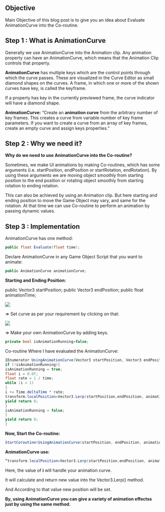 ## Objective
Main Objective of this blog post is to give you an idea about Evaluate AnimationCurve into the Co-routine.


## Step 1 : What is AnimationCurve

Generally we use AnimationCurve into the Animation clip. Any animation property can have an AnimationCurve, which means that the Animation Clip controls that property.

**AnimationCurve** has multiple keys which are the control points through which the curve passes. These are visualized in the Curve Editor as small diamond shapes on the curves. A frame, in which one or more of the shown curves have key, is called the keyframe.

If a property has key in the currently previewed frame, the curve indicator will have a diamond shape.

**AnimationCurve:** “Create an **animation curve** from the arbitrary number of key frames. This creates a curve from variable number of key frame parameters. If you want to create a curve from an array of key frames, create an empty curve and assign keys properties.”

## Step 2 : Why we need it?

**Why do we need to use AnimationCurve into the Co-routine?**

Sometimes, we make UI animations by making Co-routines, which has some arguments (i.e. startPosition, endPosition or startRotation, endRotation). By using these arguments we are moving object smoothly from starting position to the end position or rotating object smoothly from starting rotation to ending rotation.

This can also be achieved by using an Animation clip. But here starting and ending position to move the Game Object may vary, and same for the rotation. At that time we can use Co-routine to perform an animation by passing dynamic values.

## Step 3 : Implementation

AnimationCurve has one method:

```csharp
public float Evaluate(float time);
```
Declare AnimationCurve in any Game Object Script that you want to animate:

```csharp
public AnimationCurve animationCurve;
```

**Starting and Ending Position:**

public Vector3 startPosition;
public Vector3 endPosition;
public float animationTime; 

![](http://www.theappguruz.com/app/uploads/2015/06/animation-curve.png)

=> Set curve as per your requirement by clicking on that: 

![](http://www.theappguruz.com/app/uploads/2015/06/curve-as-per-your-requirement.png)

=> Make your own AnimationCurve by adding keys.

```csharp
private bool isAnimationRunning=false;
```
Co-routine Where I have evaluated the AnimationCurve:

```csharp
IEnumerator UsingAnimationCurve(Vector3 startPosition, Vector3 endPosition, float time)   {
if (!isAnimationRunning){
isAnimationRunning = true;
float i = 0.0f;
float rate = 1 / time;
while (i < 1)
{
i += Time.deltaTime * rate;
transform.localPosition=Vector3.Lerp(startPosition,endPosition, animationCurve.Evaluate(i));
yield return 0;
}
isAnimationRunning = false;
}
yield return 0;
}
```

**Now, Start the Co-routine:**

```csharp
StartCoroutine(UsingAnimationCurve(startPosition, endPosition, animationTime));
```

**AnimationCurve use:**

```csharp
“transform.localPosition=Vector3.Lerp(startPosition,endPosition, animationCurve.Evaluate(i));”
```

Here, the value of **i** will handle your animation curve.

It will calculate and return new value into the Vector3.Lerp() method.

And According to that value new position will be set.

**By, using AnimationCurve you can give a variety of animation effectss just by using the same method.**
